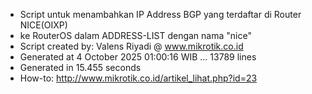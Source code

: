 - Script untuk menambahkan IP Address BGP yang terdaftar di Router NICE(OIXP)
- ke RouterOS dalam ADDRESS-LIST dengan nama "nice"
- Script created by: Valens Riyadi @ www.mikrotik.co.id
- Generated at 4 October 2025 01:00:16 WIB ... 13789 lines
- Generated in 15.455 seconds
- How-to: http://www.mikrotik.co.id/artikel_lihat.php?id=23
